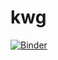 # kwg

[![Binder](https://mybinder.org/badge_logo.svg)](https://mybinder.org/v2/gh/jpwidera/kwg/main?labpath=com.ipynb)
